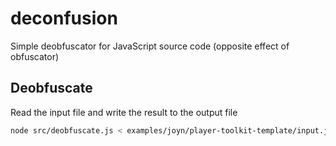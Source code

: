 # deconfusion

Simple deobfuscator for JavaScript source code (opposite effect of obfuscator)

## Deobfuscate

Read the input file and write the result to the output file

```bash
node src/deobfuscate.js < examples/joyn/player-toolkit-template/input.js > examples/joyn/player-toolkit-template/output.js
```

